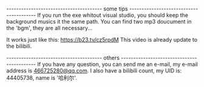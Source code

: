 --------------------------------------- some tips ----------------------------------------
If you run the exe whitout visual studio, you should keep the background musics it the same path.
You can find two mp3 doucument in the 'bgm', they are all necessary...

It works just like this: https://b23.tv/cz5rpdM
This video is already update to the bilibili.

--------------------------------------- others -------------------------------------------
If you have any question, you can send me an e-mail, my e-mail address is 466725280@qq.com.
I also have a bilibili count, my UID is: 44405738, name is '哈利尔'.
